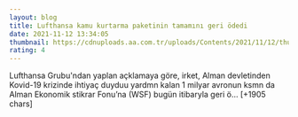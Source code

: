 ```yaml
--- 
layout: blog
title: Lufthansa kamu kurtarma paketinin tamamını geri ödedi
date: 2021-11-12 13:34:05
thumbnail: https://cdnuploads.aa.com.tr/uploads/Contents/2021/11/12/thumbs_b_c_5bcbf75beea3f504231d791695e80510.jpg?v=163449
rating: 4
---
```

Lufthansa Grubu'ndan yaplan açklamaya göre, irket, Alman devletinden Kovid-19 krizinde ihtiyaç duyduu yardmn kalan 1 milyar avronun ksmn da Alman Ekonomik stikrar Fonu’na (WSF) bugün itibaryla geri ö… [+1905 chars]